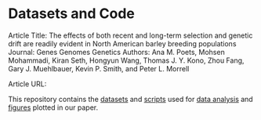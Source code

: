 Datasets and Code
==================
Article Title: The effects of both recent and long-term selection and genetic drift are readily evident in North American barley breeding populations
Journal: Genes Genomes Genetics
Authors: Ana M. Poets, Mohsen Mohammadi, Kiran Seth, Hongyun Wang, Thomas J. Y. Kono, Zhou Fang, Gary J. Muehlbauer, Kevin P. Smith, and Peter L. Morrell

Article URL:

This repository contains the [datasets](Datasets) and [scripts](Scripts) used for [data analysis](Scripts/Analysis_Scripts) and [figures](Scripts/Figures_Scripts) plotted in our paper.


